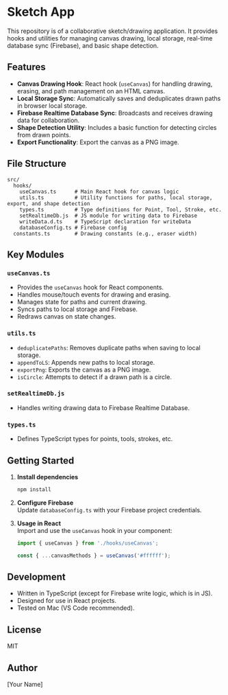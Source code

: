 # Sketch App

This repository is of a collaborative sketch/drawing application. It provides hooks and utilities for managing canvas drawing, local storage, real-time database sync (Firebase), and basic shape detection.

## Features

- **Canvas Drawing Hook**: React hook (`useCanvas`) for handling drawing, erasing, and path management on an HTML canvas.
- **Local Storage Sync**: Automatically saves and deduplicates drawn paths in browser local storage.
- **Firebase Realtime Database Sync**: Broadcasts and receives drawing data for collaboration.
- **Shape Detection Utility**: Includes a basic function for detecting circles from drawn points.
- **Export Functionality**: Export the canvas as a PNG image.

## File Structure

```
src/
  hooks/
    useCanvas.ts      # Main React hook for canvas logic
    utils.ts          # Utility functions for paths, local storage, export, and shape detection
    types.ts          # Type definitions for Point, Tool, Stroke, etc.
    setRealtimeDb.js  # JS module for writing data to Firebase
    writeData.d.ts    # TypeScript declaration for writeData
    databaseConfig.ts # Firebase config
  constants.ts        # Drawing constants (e.g., eraser width)
```

## Key Modules

### `useCanvas.ts`

- Provides the `useCanvas` hook for React components.
- Handles mouse/touch events for drawing and erasing.
- Manages state for paths and current drawing.
- Syncs paths to local storage and Firebase.
- Redraws canvas on state changes.

### `utils.ts`

- `deduplicatePaths`: Removes duplicate paths when saving to local storage.
- `appendToLS`: Appends new paths to local storage.
- `exportPng`: Exports the canvas as a PNG image.
- `isCircle`: Attempts to detect if a drawn path is a circle.

### `setRealtimeDb.js`

- Handles writing drawing data to Firebase Realtime Database.

### `types.ts`

- Defines TypeScript types for points, tools, strokes, etc.

## Getting Started

1. **Install dependencies**  
   ```bash
   npm install
   ```

2. **Configure Firebase**  
   Update `databaseConfig.ts` with your Firebase project credentials.

3. **Usage in React**  
   Import and use the `useCanvas` hook in your component:
   ```typescript
   import { useCanvas } from './hooks/useCanvas';

   const { ...canvasMethods } = useCanvas('#ffffff');
   ```

## Development

- Written in TypeScript (except for Firebase write logic, which is in JS).
- Designed for use in React projects.
- Tested on Mac (VS Code recommended).

## License

MIT

## Author

[Your Name]

